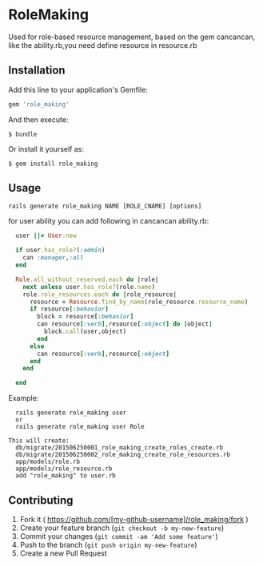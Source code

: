 # RoleMaking 
  Used for role-based resource management, based on the gem cancancan,
  like the ability.rb,you need define resource in resource.rb

## Installation

Add this line to your application's Gemfile:

```ruby
gem 'role_making'
```

And then execute:

    $ bundle

Or install it yourself as:

    $ gem install role_making

## Usage

  ```
  rails generate role_making NAME [ROLE_CNAME] [options]
  ```

  for user ability you can add following in cancancan ability.rb:
  ```ruby
    user ||= User.new

    if user.has_role?(:admin)
      can :manager,:all
    end

    Role.all_without_reserved.each do |role|
      next unless user.has_role?(role.name)
      role.role_resources.each do |role_resource|
        resource = Resource.find_by_name(role_resource.resource_name)
        if resource[:behavior]
          block = resource[:behavior]
          can resource[:verb],resource[:object] do |object|
            block.call(user,object)
          end
        else
          can resource[:verb],resource[:object]
        end
      end

    end

 ```

  Example:
  ```
    rails generate role_making user
    or
    rails generate role_making user Role
  ```

    This will create:
      db/migrate/201506250001_role_making_create_roles_create.rb
      db/migrate/201506250002_role_making_create_role_resources.rb
      app/models/role.rb
      app/models/role_resource.rb
      add "role_making" to user.rb
## Contributing

1. Fork it ( https://github.com/[my-github-username]/role_making/fork )
2. Create your feature branch (`git checkout -b my-new-feature`)
3. Commit your changes (`git commit -am 'Add some feature'`)
4. Push to the branch (`git push origin my-new-feature`)
5. Create a new Pull Request
